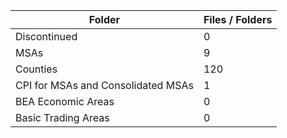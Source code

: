 | Folder                             |   Files / Folders |
|------------------------------------|-------------------|
| Discontinued                       |                 0 |
| MSAs                               |                 9 |
| Counties                           |               120 |
| CPI for MSAs and Consolidated MSAs |                 1 |
| BEA Economic Areas                 |                 0 |
| Basic Trading Areas                |                 0 |